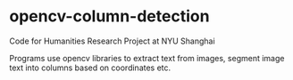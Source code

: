 # opencv-column-detection
Code for Humanities Research Project at NYU Shanghai

Programs use opencv libraries to extract text from images, segment image text into columns based on coordinates etc.


